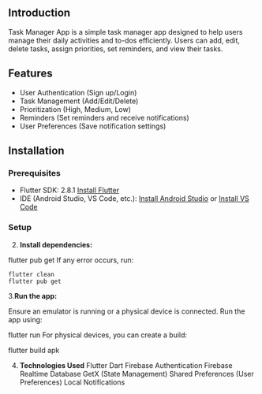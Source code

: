 
## Introduction

Task Manager App is a simple task manager app designed to help users manage their daily activities and to-dos efficiently. Users can add, edit, delete tasks, assign priorities, set reminders, and view their tasks.

## Features

- User Authentication (Sign up/Login)
- Task Management (Add/Edit/Delete)
- Prioritization (High, Medium, Low)
- Reminders (Set reminders and receive notifications)
- User Preferences (Save notification settings)

## Installation

### Prerequisites

- Flutter SDK: 2.8.1 [Install Flutter](https://flutter.dev/docs/get-started/install)
- IDE (Android Studio, VS Code, etc.): [Install Android Studio](https://developer.android.com/studio) or [Install VS Code](https://code.visualstudio.com/)

### Setup


2. **Install dependencies:**

  flutter pub get
  If any error occurs, run:

    flutter clean
    flutter pub get

3.**Run the app:**

Ensure an emulator is running or a physical device is connected.
Run the app using:

flutter run
For physical devices, you can create a build:

flutter build apk

4. **Technologies Used**
Flutter
Dart
Firebase Authentication
Firebase Realtime Database
GetX (State Management)
Shared Preferences (User Preferences)
Local Notifications
